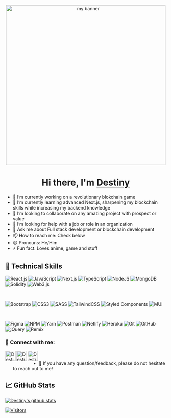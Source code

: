 <p align="center">
  <a href="https://diac.netlify.app/" target="_blank" rel="noreferrer"><img src="https://user-images.githubusercontent.com/75917333/206709421-9e07ccf5-a465-41af-a4b5-e3075583395c.png" alt="my banner" height="500px"></a>
</p>

<h1 align="center">Hi there, I'm <a href="https://diac.netlify.app" target="_blank" 👋>Destiny</a></h1>


- 🔭 I’m currently working on a revolutionary blokchain game
- 🌱 I’m currently learning advanced Next.js, sharpening my blockchain skills while increasing my backend knowledge
- 👯 I’m looking to collaborate on any amazing project with prospect or value
- 🤔 I’m looking for help with a job or role in an organization
- 💬 Ask me about Full stack development or blockchain development
- 📫 How to reach me: Check below
- 😄 Pronouns: He/Him
- ⚡ Fun fact: Loves anime, game and stuff


## 💼 Technical Skills

![React.js](https://img.shields.io/badge/react-%2320232a.svg?style=for-the-badge&logo=react&logoColor=%2361DAFB)
![JavaScript](https://img.shields.io/badge/javascript-%23323330.svg?style=for-the-badge&logo=javascript&logoColor=%23F7DF1E)
![Next.js](https://img.shields.io/badge/Next-black?style=for-the-badge&logo=next.js&logoColor=white)
![TypeScript](https://img.shields.io/badge/typescript-%23007ACC.svg?style=for-the-badge&logo=typescript&logoColor=white)
![NodeJS](https://img.shields.io/badge/node.js-6DA55F?style=for-the-badge&logo=node.js&logoColor=white)
![MongoDB](https://img.shields.io/badge/MongoDB-4EA94B?style=for-the-badge&logo=mongodb&logoColor=white)
![Solidity](https://img.shields.io/badge/Solidity-%23363636.svg?style=for-the-badge&logo=solidity&logoColor=white)
![Web3.js](https://img.shields.io/badge/web3.js-F16822?style=for-the-badge&logo=web3.js&logoColor=white)

</br>

![Bootstrap](https://img.shields.io/badge/bootstrap-%23563D7C.svg?style=for-the-badge&logo=bootstrap&logoColor=white)
![CSS3](https://img.shields.io/badge/css3-%231572B6.svg?style=for-the-badge&logo=css3&logoColor=white)
![SASS](https://img.shields.io/badge/SASS-hotpink.svg?style=for-the-badge&logo=SASS&logoColor=white)
![TailwindCSS](https://img.shields.io/badge/tailwindcss-%2338B2AC.svg?style=for-the-badge&logo=tailwind-css&logoColor=white)
![Styled Components](https://img.shields.io/badge/styled--components-DB7093?style=for-the-badge&logo=styled-components&logoColor=white)
![MUI](https://img.shields.io/badge/MUI-%230081CB.svg?style=for-the-badge&logo=mui&logoColor=white)

</br>

![Figma](https://img.shields.io/badge/figma-%23F24E1E.svg?style=for-the-badge&logo=figma&logoColor=white)
![NPM](https://img.shields.io/badge/NPM-%23000000.svg?style=for-the-badge&logo=npm&logoColor=white)
![Yarn](https://img.shields.io/badge/yarn-%232C8EBB.svg?style=for-the-badge&logo=yarn&logoColor=white)
![Postman](https://img.shields.io/badge/Postman-FF6C37?style=for-the-badge&logo=postman&logoColor=white)
![Netlify](https://img.shields.io/badge/netlify-%23000000.svg?style=for-the-badge&logo=netlify&logoColor=#00C7B7)
![Heroku](https://img.shields.io/badge/heroku-%23430098.svg?style=for-the-badge&logo=heroku&logoColor=white)
![Git](https://img.shields.io/badge/git-%23F05033.svg?style=for-the-badge&logo=git&logoColor=white)
![GitHub](https://img.shields.io/badge/github-%23121011.svg?style=for-the-badge&logo=github&logoColor=white)
![jQuery](https://img.shields.io/badge/jquery-%230769AD.svg?style=for-the-badge&logo=jquery&logoColor=white)
![Remix](https://img.shields.io/badge/remix-%23000.svg?style=for-the-badge&logo=remix&logoColor=white)


### 🤝 Connect with me:

<a href="https://linkedin.com/in/aigbe-1/"><img align="left" src="https://cdn-icons-png.flaticon.com/128/145/145807.png" alt="Destiny Aigbe | LinkedIn" width="32px"/></a>
<a href="https://twitter.com/aigbe_1"><img align="left" src="https://cdn-icons-png.flaticon.com/128/3670/3670151.png" alt="Destiny Aigbe | Twitter" width="32px"/></a>
<a href="mailto:aigbedestinyic@gmail.com"><img align="left" src="https://cdn-icons-png.flaticon.com/128/6244/6244710.png" alt="Destiny Aigbe | Mail" width="32px"/></a>
</br>
- 💬 If you have any question/feedback, please do not hesitate to reach out to me!


## 📈 GitHub Stats 

[![Destiny's github stats](https://github-readme-stats.vercel.app/api?username=Destiny-01&show_icons=true&theme=gotham)](https://github.com/Destiny-01)

[![Visitors](https://visitor-badge.glitch.me/badge?page_id=Destiny-01.Destiny-01)](https://diac.netlify.app/)
